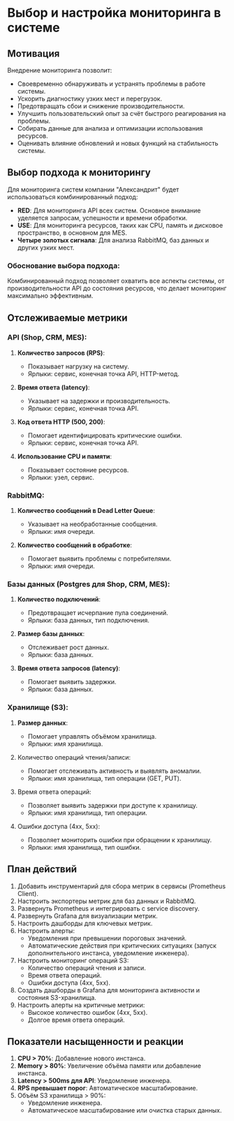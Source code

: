 # Выбор и настройка мониторинга в системе

## Мотивация

Внедрение мониторинга позволит:

- Своевременно обнаруживать и устранять проблемы в работе системы.
- Ускорить диагностику узких мест и перегрузок.
- Предотвращать сбои и снижение производительности.
- Улучшить пользовательский опыт за счёт быстрого реагирования на проблемы.
- Собирать данные для анализа и оптимизации использования ресурсов.
- Оценивать влияние обновлений и новых функций на стабильность системы.

## Выбор подхода к мониторингу

Для мониторинга систем компании "Александрит" будет использоваться комбинированный подход:

- **RED**: Для мониторинга API всех систем. Основное внимание уделяется запросам, успешности и времени обработки.
- **USE**: Для мониторинга ресурсов, таких как CPU, память и дисковое пространство, в основном для MES.
- **Четыре золотых сигнала**: Для анализа RabbitMQ, баз данных и других узких мест.

### Обоснование выбора подхода:

Комбинированный подход позволяет охватить все аспекты системы, от производительности API до состояния ресурсов, что делает мониторинг максимально эффективным.

## Отслеживаемые метрики

### API (Shop, CRM, MES):

1. **Количество запросов (RPS)**:
    - Показывает нагрузку на систему.
    - Ярлыки: сервис, конечная точка API, HTTP-метод.

2. **Время ответа (latency)**:
    - Указывает на задержки и производительность.
    - Ярлыки: сервис, конечная точка API.

3. **Код ответа HTTP (500, 200)**:
    - Помогает идентифицировать критические ошибки.
    - Ярлыки: сервис, конечная точка API.

4. **Использование CPU и памяти**:
    - Показывает состояние ресурсов.
    - Ярлыки: узел, сервис.

### RabbitMQ:

1. **Количество сообщений в Dead Letter Queue**:
    - Указывает на необработанные сообщения.
    - Ярлыки: имя очереди.

2. **Количество сообщений в обработке**:
    - Помогает выявить проблемы с потребителями.
    - Ярлыки: имя очереди.

### Базы данных (Postgres для Shop, CRM, MES):

1. **Количество подключений**:
    - Предотвращает исчерпание пула соединений.
    - Ярлыки: база данных, тип подключения.

2. **Размер базы данных**:
    - Отслеживает рост данных.
    - Ярлыки: база данных.

3. **Время ответа запросов (latency)**:
    - Помогает выявить задержки.
    - Ярлыки: база данных.

### Хранилище (S3):

1. **Размер данных**:
    - Помогает управлять объёмом хранилища.
    - Ярлыки: имя хранилища.

2. Количество операций чтения/записи:
   - Помогает отслеживать активность и выявлять аномалии.
   - Ярлыки: имя хранилища, тип операции (GET, PUT).
   
3. Время ответа операций:
   - Позволяет выявить задержки при доступе к хранилищу.
   - Ярлыки: имя хранилища, тип операции.

4. Ошибки доступа (4xx, 5xx):
   - Позволяет мониторить ошибки при обращении к хранилищу.
   - Ярлыки: имя хранилища, тип ошибки.

## План действий

1. Добавить инструментарий для сбора метрик в сервисы (Prometheus Client).
2. Настроить экспортеры метрик для баз данных и RabbitMQ.
3. Развернуть Prometheus и интегрировать с service discovery.
4. Развернуть Grafana для визуализации метрик.
5. Настроить дашборды для ключевых метрик.
6. Настроить алерты:
    - Уведомления при превышении пороговых значений.
    - Автоматические действия при критических ситуациях (запуск дополнительного инстанса, уведомление инженера).
7. Настроить мониторинг операций S3:
   - Количество операций чтения и записи.
   - Время ответа операций.
   - Ошибки доступа (4xx, 5xx).
8. Создать дашборды в Grafana для мониторинга активности и состояния S3-хранилища.
9. Настроить алерты на критичные метрики:
   - Высокое количество ошибок (4xx, 5xx).
   - Долгое время ответа операций.

## Показатели насыщенности и реакции

1. **CPU > 70%**: Добавление нового инстанса.
2. **Memory > 80%**: Увеличение объёма памяти или добавление инстанса.
3. **Latency > 500ms для API**: Уведомление инженера.
4. **RPS превышает порог**: Автоматическое масштабирование.
5. Объём S3 хранилища > 90%:
   - Уведомление инженера.
   - Автоматическое масштабирование или очистка старых данных.

